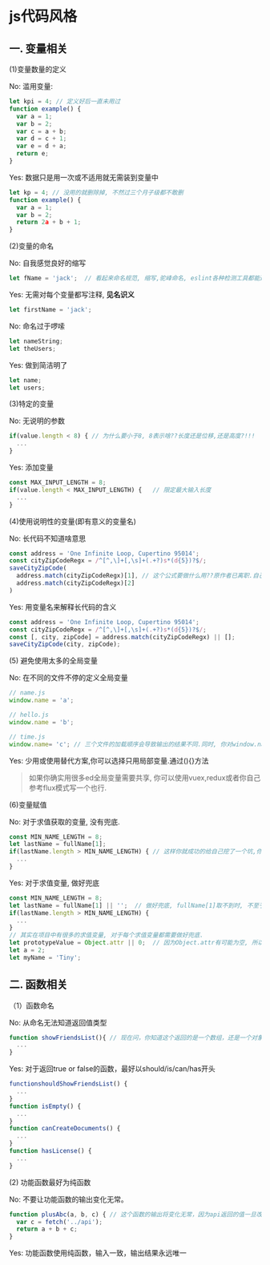 # js代码风格

## 一. 变量相关

(1)变量数量的定义

No: 滥用变量:

```js
let kpi = 4; // 定义好后一直未用过
function example() {
  var a = 1;
  var b = 2;
  var c = a + b;
  var d = c + 1;
  var e = d + a;
  return e;
}
```

Yes: 数据只是用一次或不适用就无需装到变量中

```js
let kp = 4; // 没用的就删除掉, 不然过三个月子级都不敢删
function example() {
  var a = 1;
  var b = 2;
  return 2a + b + 1;
}
```

(2)变量的命名

No: 自我感觉良好的缩写

```js
let fName = 'jack';  // 看起来命名规范, 缩写,驼峰命名, eslint各种检测工具都能通过, 但是fName 是个什么? 这时候你就想说, What are you 弄啥嘞
```

Yes: 无需对每个变量都写注释, **见名识义**

```js
let firstName = 'jack';
```

No: 命名过于啰嗦

```js
let nameString;
let theUsers;
```

Yes: 做到简洁明了

```js
let name;
let users;
```

(3)特定的变量

No: 无说明的参数

```js
if(value.length < 8) { // 为什么要小于8, 8表示啥??长度还是位移,还是高度?!!!
  ...
}
```

Yes: 添加变量

```js
const MAX_INPUT_LENGTH = 8;
if(value.length < MAX_INPUT_LENGTH) {	// 限定最大输入长度
  ...
}
```

(4)使用说明性的变量(即有意义的变量名)

No: 长代码不知道啥意思

```js
const address = 'One Infinite Loop, Cupertino 95014';
const cityZipCodeRegx = /^[^,\]+[,\s]+(.+?)s*(d{5})?$/;
saveCityZipCode(
  address.match(cityZipCodeRegx)[1], // 这个公式要做什么用??原作者已离职.自己看代码
  address.match(cityZipCodeRegx)[2]
)
```

Yes: 用变量名来解释长代码的含义

```js
const address = 'One Infinite Loop, Cupertino 95014';
const cityZipCodeRegx = /^[^,\]+[,\s]+(.+?)s*(d{5})?$/;
const [, city, zipCode] = address.match(cityZipCodeRegx) || [];
saveCityZipCode(city, zipCode);
```

(5) 避免使用太多的全局变量

No: 在不同的文件不停的定义全局变量

```js
// name.js
window.name = 'a';

// hello.js
window.name = 'b';

// time.js
window.name= 'c'; // 三个文件的加载顺序会导致输出的结果不同.同时, 你对window.name的修改了都有可能不生效, 因为你不知道你修改过之后别人是不是又在别的说明文件中对其的值重置了.所以随着文件的增多,会导致一团乱麻.
```

Yes: 少用或使用替代方案,你可以选择只用局部变量.通过(){}方法

> 如果你确实用很多ed全局变量需要共享, 你可以使用vuex,redux或者你自己参考flux模式写一个也行.

(6)变量赋值

No: 对于求值获取的变量, 没有兜底.

```js
const MIN_NAME_LENGTH = 8;
let lastName = fullName[1];
if(lastName.length > MIN_NAME_LENGTH) {	// 这样你就成功的给自己挖了一个坑,你有考虑如果fullName = ['jack']这样的情况吗?这种程序一跑起来就要炸~
  ...
}
```

Yes: 对于求值变量, 做好兜底

```js
const MIN_NAME_LENGTH = 8;
let lastName = fullName[1] || '';  // 做好兜底, fullName[1]取不到时, 不至于赋值个undefined,至少有个空字符,从根本上讲, lastName的类型还是String,String的原型链上的特性都能使用不会报错, 也不会变成undefined.
if(lastName.length > MIN_NAME_LENGTH) {
  ...
}
// 其实在项目中有很多的求值变量, 对于每个求值变量都需要做好兜底.
let prototypeValue = Object.attr || 0;	// 因为Object.attr有可能为空, 所以需要兜底.但是变量赋值就不需要兜底了.
let a = 2;
let myName = 'Tiny';
```

## 二. 函数相关

（1）函数命名

No: 从命名无法知道返回值类型

```js
function showFriendsList(){ // 现在问，你知道这个返回的是一个数组，还是一个对象，还是true or false。你能答的上来否？你能答得上来我请你吃松鹤楼的满汉全席还请你不要当真。
  ...
}
```

Yes: 对于返回true or false的函数，最好以should/is/can/has开头

```js
functionshouldShowFriendsList() {
  ...
}
function isEmpty() {
  ...
}
function canCreateDocuments() {
  ...
}
function hasLicense() {
  ...
}
```

(2) 功能函数最好为纯函数

No: 不要让功能函数的输出变化无常。

```js
function plusAbc(a, b, c) { // 这个函数的输出将变化无常，因为api返回的值一旦改变，同样输入函数的a，b,c的值，但函数返回的结果却不一定相同。
  var c = fetch('../api');
  return a + b + c;
}
```

Yes: 功能函数使用纯函数，输入一致，输出结果永远唯一

```js

```